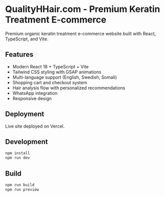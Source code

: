 # QualityHHair.com - Premium Keratin Treatment E-commerce

Premium organic keratin treatment e-commerce website built with React, TypeScript, and Vite.

## Features
- Modern React 18 + TypeScript + Vite
- Tailwind CSS styling with GSAP animations
- Multi-language support (English, Swedish, Somali)
- Shopping cart and checkout system
- Hair analysis flow with personalized recommendations
- WhatsApp integration
- Responsive design

## Deployment
Live site deployed on Vercel.

## Development
```bash
npm install
npm run dev
```

## Build
```bash
npm run build
npm run preview
```

